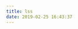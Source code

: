 ```yaml
---
title: lss
date: 2019-02-25 16:43:37
---
```

<script type="text/javascript">
  window.location.href = 'http://loongko.gz01.bdysite.com/lss/public/';
</script>